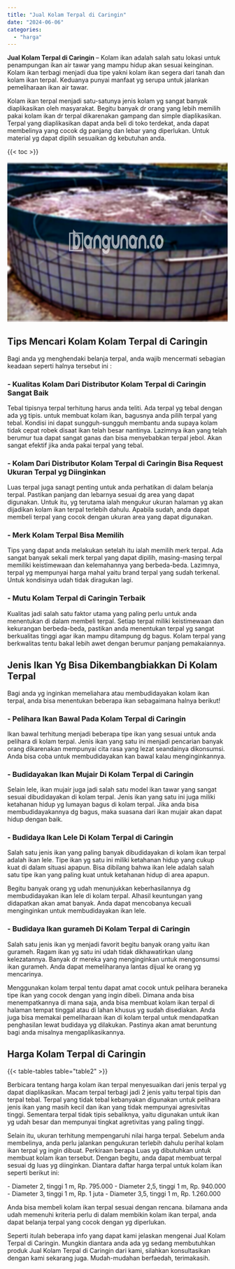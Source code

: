 ```yaml
---
title: "Jual Kolam Terpal di Caringin"
date: "2024-06-06"
categories: 
  - "harga"
---
```


**Jual Kolam Terpal di Caringin** – Kolam ikan adalah salah satu lokasi untuk penampungan ikan air tawar yang mampu hidup akan sesuai keinginan. Kolam ikan terbagi menjadi dua tipe yakni kolam ikan segera dari tanah dan kolam ikan terpal. Keduanya punyai manfaat yg serupa untuk jalankan pemeliharaan ikan air tawar.

Kolam ikan terpal menjadi satu-satunya jenis kolam yg sangat banyak diaplikasikan oleh masyarakat. Begitu banyak dr orang yang lebih memilih pakai kolam ikan dr terpal dikarenakan gampang dan simple diaplikasikan. Terpal yang diaplikasikan dapat anda beli di toko terdekat, anda dapat membelinya yang cocok dg panjang dan lebar yang diperlukan. Untuk material yg dapat dipilih sesuaikan dg kebutuhan anda.

{{< toc >}}

![Jual Kolam Terpal di Caringin](/images/jual-kolam-terpal-53.png)

## Tips Mencari Kolam Kolam Terpal di Caringin

Bagi anda yg menghendaki belanja terpal, anda wajib mencermati sebagian keadaan seperti halnya tersebut ini :

### \- Kualitas Kolam Dari Distributor Kolam Terpal di Caringin Sangat Baik

Tebal tipisnya terpal terhitung harus anda teliti. Ada terpal yg tebal dengan ada yg tipis. untuk membuat kolam ikan, bagusnya anda pilih terpal yang tebal. Kondisi ini dapat sungguh-sungguh membantu anda supaya kolam tidak cepat robek disaat ikan telah besar nantinya. Lazimnya ikan yang telah berumur tua dapat sangat ganas dan bisa menyebabkan terpal jebol. Akan sangat efektif jika anda pakai terpal yang tebal.

### \- Kolam Dari Distributor Kolam Terpal di Caringin Bisa Request Ukuran Terpal yg Diinginkan

Luas terpal juga sanagt penting untuk anda perhatikan di dalam belanja terpal. Pastikan panjang dan lebarnya sesuai dg area yang dapat digunakan. Untuk itu, yg terutama ialah mengukur ukuran halaman yg akan dijadikan kolam ikan terpal terlebih dahulu. Apabila sudah, anda dapat membeli terpal yang cocok dengan ukuran area yang dapat digunakan.

### \- Merk Kolam Terpal Bisa Memilih

Tips yang dapat anda melakukan setelah itu ialah memilih merk terpal. Ada sangat banyak sekali merk terpal yang dapat dipilih, masing-masing terpal memiliki keistimewaan dan kelemahannya yang berbeda-beda. Lazimnya, terpal yg mempunyai harga mahal yaitu brand terpal yang sudah terkenal. Untuk kondisinya udah tidak diragukan lagi.

### \- Mutu Kolam Terpal di Caringin Terbaik

Kualitas jadi salah satu faktor utama yang paling perlu untuk anda menentukan di dalam membeli terpal. Setiap terpal miliki keistimewaan dan kekurangan berbeda-beda, pastikan anda menentukan terpal yg sangat berkualitas tinggi agar ikan mampu ditampung dg bagus. Kolam terpal yang berkwalitas tentu bakal lebih awet dengan berumur panjang pemakaiannya.

## Jenis Ikan Yg Bisa Dikembangbiakkan Di Kolam Terpal

Bagi anda yg inginkan memeliahara atau membudidayakan kolam ikan terpal, anda bisa menentukan beberapa ikan sebagaimana halnya berikut!

### \- Pelihara Ikan Bawal Pada Kolam Terpal di Caringin

Ikan bawal terhitung menjadi beberapa tipe ikan yang sesuai untuk anda pelihara di kolam terpal. Jenis ikan yang satu ini menjadi pencarian banyak orang dikarenakan mempunyai cita rasa yang lezat seandainya dikonsumsi. Anda bisa coba untuk membudidayakan kan bawal kalau menginginkannya.

### \- Budidayakan Ikan Mujair Di Kolam Terpal di Caringin

Selain lele, ikan mujair juga jadi salah satu model ikan tawar yang sangat sesuai dibudidayakan di kolam terpal. Jenis ikan yang satu ini juga miliki ketahanan hidup yg lumayan bagus di kolam terpal. Jika anda bisa membudidayakannya dg bagus, maka suasana dari ikan mujair akan dapat hidup dengan baik.

### \- Budidaya Ikan Lele Di Kolam Terpal di Caringin

Salah satu jenis ikan yang paling banyak dibudidayakan di kolam ikan terpal adalah ikan lele. Tipe ikan yg satu ini miliki ketahanan hidup yang cukup kuat di dalam situasi apapun. Bisa dibilang bahwa ikan lele adalah salah satu tipe ikan yang paling kuat untuk ketahanan hidup di area apapun.

Begitu banyak orang yg udah menunjukkan keberhasilannya dg membudidayakan ikan lele di kolam terpal. Alhasil keuntungan yang didapatkan akan amat banyak. Anda dapat mencobanya kecuali menginginkan untuk membudidayakan ikan lele.

### \- Budidaya Ikan gurameh Di Kolam Terpal di Caringin

Salah satu jenis ikan yg menjadi favorit begitu banyak orang yaitu ikan gurameh. Ragam ikan yg satu ini udah tidak dikhawatirkan ulang kelezatannya. Banyak dr mereka yang menginginkan untuk mengonsumsi ikan gurameh. Anda dapat memeliharanya lantas dijual ke orang yg mencarinya.

Menggunakan kolam terpal tentu dapat amat cocok untuk pelihara beraneka tipe ikan yang cocok dengan yang ingin dibeli. Dimana anda bisa menempatkannya di mana saja, anda bisa membuat kolam ikan terpal di halaman tempat tinggal atau di lahan khusus yg sudah disediakan. Anda juga bisa memakai pemeliharaan ikan di kolam terpal untuk mendapatkan penghasilan lewat budidaya yg dilakukan. Pastinya akan amat beruntung bagi anda misalnya mengaplikasikannya.

## Harga Kolam Terpal di Caringin

{{< table-tables table="table2" >}}

Berbicara tentang harga kolam ikan terpal menyesuaikan dari jenis terpal yg dapat diaplikasikan. Macam terpal terbagi jadi 2 jenis yaitu terpal tipis dan terpal tebal. Terpal yang tidak tebal kebanyakan digunakan untuk pelihara jenis ikan yang masih kecil dan ikan yang tidak mempunyai agresivitas tinggi. Sementara terpal tidak tipis sebaliknya, yaitu digunakan untuk ikan yg udah besar dan mempunyai tingkat agretivitas yang paling tinggi.

Selain itu, ukuran terhitung mempengaruhi nilai harga terpal. Sebelum anda membelinya, anda perlu jalankan pengukuran terlebih dahulu perihal kolam ikan terpal yg ingin dibuat. Perkiraan berapa Luas yg dibutuhkan untuk membuat kolam ikan tersebut. Dengan begitu, anda dapat membuat terpal sesuai dg luas yg diinginkan. Diantara daftar harga terpal untuk kolam ikan seperti berikut ini:

\- Diameter 2, tinggi 1 m, Rp. 795.000 - Diameter 2,5, tinggi 1 m, Rp. 940.000 - Diameter 3, tinggi 1 m, Rp. 1 juta - Diameter 3,5, tinggi 1 m, Rp. 1.260.000

Anda bisa membeli kolam ikan terpal sesuai dengan rencana. bilamana anda udah memenuhi kriteria perlu di dalam membikin kolam ikan terpal, anda dapat belanja terpal yang cocok dengan yg diperlukan.

Seperti itulah beberapa info yang dapat kami jelaskan mengenai Jual Kolam Terpal di Caringin. Mungkin diantara anda ada yg sedang membutuhkan produk Jual Kolam Terpal di Caringin dari kami, silahkan konsultasikan dengan kami sekarang juga. Mudah-mudahan berfaedah, terimakasih.
